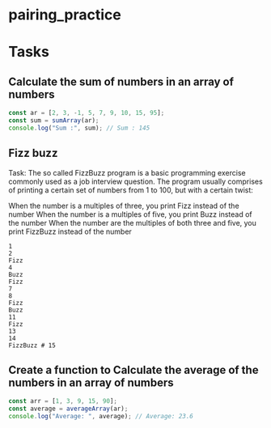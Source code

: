 # pairing_practice

# Tasks

## Calculate the sum of numbers in an array of numbers

```js
const ar = [2, 3, -1, 5, 7, 9, 10, 15, 95];
const sum = sumArray(ar);
console.log("Sum :", sum); // Sum : 145
```

## Fizz buzz

Task: The so called FizzBuzz program is a basic programming exercise commonly
used as a job interview question. The program usually comprises of printing a
certain set of numbers from 1 to 100, but with a certain twist:

When the number is a multiples of three, you print Fizz instead of the number
When the number is a multiples of five, you print Buzz instead of the number
When the number are the multiples of both three and five, you print FizzBuzz
instead of the number

```
1
2
Fizz
4
Buzz
Fizz
7
8
Fizz
Buzz
11
Fizz
13
14
FizzBuzz # 15
```

## Create a function to Calculate the average of the numbers in an array of numbers

```js
const arr = [1, 3, 9, 15, 90];
const average = averageArray(ar);
console.log("Average: ", average); // Average: 23.6
```

